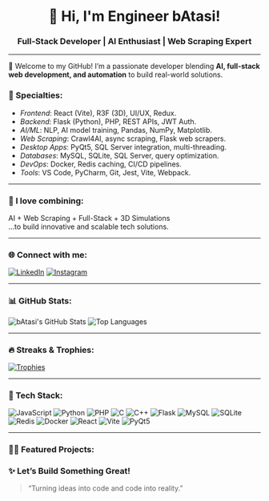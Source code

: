 <h1 align="center">👋 Hi, I'm Engineer bAtasi!</h1>
<h3 align="center">Full-Stack Developer | AI Enthusiast | Web Scraping Expert</h3>

---

🚀 Welcome to my GitHub! I’m a passionate developer blending **AI, full-stack web development, and automation** to build real-world solutions.

### 💼 Specialties:
- *Frontend*: React (Vite), R3F (3D), UI/UX, Redux.
- *Backend*: Flask (Python), PHP, REST APIs, JWT Auth.
- *AI/ML*: NLP, AI model training, Pandas, NumPy, Matplotlib.
- *Web Scraping*: Crawl4AI, async scraping, Flask web scrapers.
- *Desktop Apps*: PyQt5, SQL Server integration, multi-threading.
- *Databases*: MySQL, SQLite, SQL Server, query optimization.
- *DevOps*: Docker, Redis caching, CI/CD pipelines.
- *Tools*: VS Code, PyCharm, Git, Jest, Vite, Webpack.

---

### 🧠 I love combining:
AI + Web Scraping + Full-Stack + 3D Simulations  
...to build innovative and scalable tech solutions.

---

### 🌐 Connect with me:
[![LinkedIn](https://img.shields.io/badge/LinkedIn-blue?style=for-the-badge&logo=linkedin)](https://linkedin.com/in/josephOsemba)
[![Instagram](https://img.shields.io/badge/Instagram-E4405F?style=for-the-badge&logo=instagram&logoColor=white)](https://www.instagram.com/josedakul80/)

---

### 📊 GitHub Stats:

![bAtasi's GitHub Stats](https://github-readme-stats.vercel.app/api?username=batasi&show_icons=true&theme=github_dark)
![Top Languages](https://github-readme-stats.vercel.app/api/top-langs/?username=batasi&layout=compact&theme=github_dark)

---

### 🔥 Streaks & Trophies:

[![Trophies](https://github-profile-trophy.vercel.app/?username=batasi&theme=algolia&margin-w=15&no-frame=true)](https://github.com/ryo-ma/github-profile-trophy)

---

### 🧰 Tech Stack:

![JavaScript](https://img.shields.io/badge/-JavaScript-black?style=flat-square&logo=javascript)
![Python](https://img.shields.io/badge/-Python-black?style=flat-square&logo=python)
![PHP](https://img.shields.io/badge/-PHP-black?style=flat-square&logo=php)
![C](https://img.shields.io/badge/-C-black?style=flat-square&logo=c)
![C++](https://img.shields.io/badge/-C++-black?style=flat-square&logo=c%2B%2B)
![Flask](https://img.shields.io/badge/-Flask-black?style=flat-square&logo=flask)
![MySQL](https://img.shields.io/badge/-MySQL-black?style=flat-square&logo=mysql)
![SQLite](https://img.shields.io/badge/-SQLite-black?style=flat-square&logo=sqlite)
![Redis](https://img.shields.io/badge/-Redis-black?style=flat-square&logo=redis)
![Docker](https://img.shields.io/badge/-Docker-black?style=flat-square&logo=docker)
![React](https://img.shields.io/badge/-React-black?style=flat-square&logo=react)
![Vite](https://img.shields.io/badge/-Vite-black?style=flat-square&logo=vite)
![PyQt5](https://img.shields.io/badge/-PyQt5-black?style=flat-square&logo=qt)

---

### 🧑‍💻 Featured Projects:



### ✨ Let’s Build Something Great!
> “Turning ideas into code and code into reality.”
